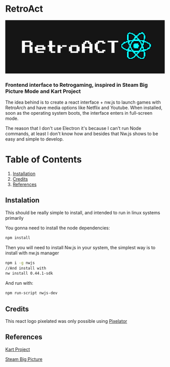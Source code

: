
# RetroAct
![RetroAct Banner](RetroAct.png)
### Frontend interface to Retrogaming, inspired in Steam Big Picture Mode and Kart Project

The idea behind is to create a react interface + nw.js to launch games with RetroArch and have media options like Netflix and Youtube. When installed, soon as the operating system boots, the interface enters in full-screen mode.

The reason that I don't use Electron it's because I can't run Node commands, at least I don't know how and besides that Nw.js shows to be easy and simple to develop.

# Table of Contents
1. [Installation](#install)
2. [Credits](#credits)
3. [References](#references)

<a name="install"></a>
## Instalation
This should be really simple to install, and intended to run in linux systems primarily

You gonna need to install the node dependencies:
```bash
npm install
```
Then you will need to install Nw.js in your system, the simplest way is to install with nw.js manager
```bash
npm i -g nwjs
//And install with
nw install 0.44.1-sdk
```

And run with:
```bash
npm run-script nwjs-dev
```

<a name="credits"></a>
## Credits
This react logo pixelated was only possible using [Pixelator](http://pixelatorapp.com/)

<a name="references"></a>
## References
[Kart Project](https://github.com/maddox/kart)

[Steam Big Picture](https://store.steampowered.com/bigpicture)
